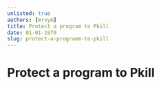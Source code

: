 ```yaml
---
unlisted: true
authors: [mrvym]
title: Protect a program to Pkill
date: 01-01-1970
slug: protect-a-programm-to-pkill
---
```

# Protect a program to Pkill
<!-- truncate --> 
